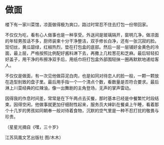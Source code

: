 # 做面

楼下有一家川菜馆，凉面做得极为爽口，路过时常忍不住去打包一份带回家。 

不仅仅为吃，看有心人做事也是一种享受。外送间是玻璃隔开，窗明几净，做凉面的年轻男孩话不多，厨师装束十分干净整洁，双手修长白净，还有一张沉寂的脸。现切丝，黄瓜碧绿，红椒热烈，垫在打包盒的底部。然后一层一层铺好金黄色的冷面，最上层，严格按照比例配好酱料淋下去，再撒上几粒葱花和芝麻。最后轻轻扣好盖子，用干净的布擦净双手后，用纸巾将打包盒外部围轻抹一圈再默默地递给客人。 

不仅仅是做面，有一次见他做蒜泥白肉，也是如同对待恋人的脸一般，一颗一颗放在造型别致的盘子里。最后用手指一个一个清点个数，看数量是否符合要求。最后淋上川菜经典的红辣油，像一出舞剧的主角登场，无声的掌声雷动。 

因得我的作息时间差，常常是在下午两点去买餐，那时基本已经是中餐繁忙时段结束。因得空闲，他做事就更加仔细耐性起来，服务员大婶趴在餐桌上午睡，看着那个十几岁的男孩如同朝奉一般对待着食物，沉默的空气里是一种不忍打扰的敬畏与珍贵。 

（星星光摘自《嘿，三十岁》 

江苏凤凰文艺出版社 图/木木）